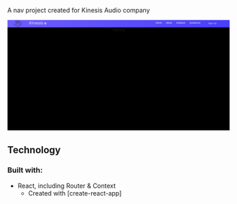 A nav project created for Kinesis Audio company

![](Kinesis/Readme.png)

## Technology

### Built with:
* React, including Router & Context
    * Created with [create-react-app]
